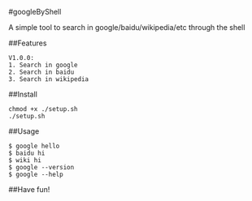 

#googleByShell

A simple tool to search in google/baidu/wikipedia/etc through the shell


##Features
	
	V1.0.0:
	1. Search in google 
	2. Search in baidu
	3. Search in wikipedia

##Install 

	chmod +x ./setup.sh
	./setup.sh

##Usage
	
	$ google hello
	$ baidu hi
	$ wiki hi
	$ google --version
	$ google --help


##Have fun!

